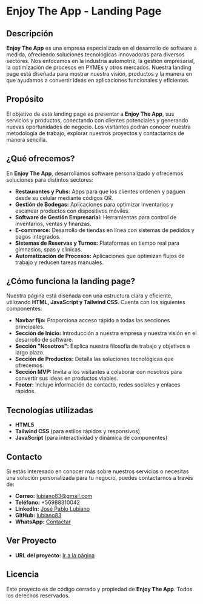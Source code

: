 # Enjoy The App - Landing Page

## Descripción
**Enjoy The App** es una empresa especializada en el desarrollo de software a medida, ofreciendo soluciones tecnológicas innovadoras para diversos sectores. Nos enfocamos en la industria automotriz, la gestión empresarial, la optimización de procesos en PYMEs y otros mercados. Nuestra landing page está diseñada para mostrar nuestra visión, productos y la manera en que ayudamos a convertir ideas en aplicaciones funcionales y eficientes.

## Propósito
El objetivo de esta landing page es presentar a **Enjoy The App**, sus servicios y productos, conectando con clientes potenciales y generando nuevas oportunidades de negocio. Los visitantes podrán conocer nuestra metodología de trabajo, explorar nuestros proyectos y contactarnos de manera sencilla.

## ¿Qué ofrecemos?
En **Enjoy The App**, desarrollamos software personalizado y ofrecemos soluciones para distintos sectores:

- **Restaurantes y Pubs:** Apps para que los clientes ordenen y paguen desde su celular mediante códigos QR.
- **Gestión de Bodegas:** Aplicaciones para optimizar inventarios y escanear productos con dispositivos móviles.
- **Software de Gestión Empresarial:** Herramientas para control de inventarios, ventas y finanzas.
- **E-commerce:** Desarrollo de tiendas en línea con sistemas de pedidos y pagos integrados.
- **Sistemas de Reservas y Turnos:** Plataformas en tiempo real para gimnasios, spas y clínicas.
- **Automatización de Procesos:** Aplicaciones que optimizan flujos de trabajo y reducen tareas manuales.

## ¿Cómo funciona la landing page?
Nuestra página está diseñada con una estructura clara y eficiente, utilizando **HTML, JavaScript y Tailwind CSS**. Cuenta con los siguientes componentes:

- **Navbar fijo:** Proporciona acceso rápido a todas las secciones principales.
- **Sección de Inicio:** Introducción a nuestra empresa y nuestra visión en el desarrollo de software.
- **Sección "Nosotros":** Explica nuestra filosofía de trabajo y objetivos a largo plazo.
- **Sección de Productos:** Detalla las soluciones tecnológicas que ofrecemos.
- **Sección MVP:** Invita a los visitantes a colaborar con nosotros para convertir sus ideas en productos viables.
- **Footer:** Incluye información de contacto, redes sociales y enlaces rápidos.

## Tecnologías utilizadas
- **HTML5**
- **Tailwind CSS** (para estilos rápidos y responsivos)
- **JavaScript** (para interactividad y dinámica de componentes)

## Contacto
Si estás interesado en conocer más sobre nuestros servicios o necesitas una solución personalizada para tu negocio, puedes contactarnos a través de:

- **Correo:** lubiano83@gmail.com
- **Teléfono:** +56988310042
- **LinkedIn:** [José Pablo Lubiano](https://www.linkedin.com/in/jos%C3%A9-pablo-lubiano-08559b9a/)
- **GitHub:** [lubiano83](https://github.com/lubiano83)
- **WhatsApp:** [Contactar](https://api.whatsapp.com/send?phone=56988310042)

## Ver Proyecto

- **URL del proyecto:** [Ir a la página](https://lubiano83.github.io/Entrega-Final-Modulo-3-Bootcamp-DWFS-UDD/)

## Licencia
Este proyecto es de código cerrado y propiedad de **Enjoy The App**. Todos los derechos reservados.